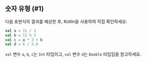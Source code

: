 ## 숫자 유형 (#1)

다음 표현식의 결과를 예상한 후, Kotlin을 사용하여 직접 확인하세요:

```kotlin
val a = 11 / 3
val b = 11 % 3
val c = a * 3 + b
val d = 6 / 5.0
```

`val` 변수 `a`, `b`, `c`는 `Int` 타입이고, `val` 변수 `d`는 `Double` 타입임을 참고하세요.